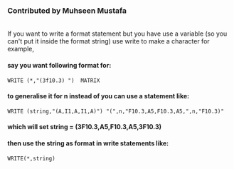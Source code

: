 ### Contributed by **Muhseen Mustafa**
<br/>
If you want to write a format statement but you have use a variable (so you can't put it inside the format string) use write to make a character for example,

#### say you want following format for:
    WRITE (*,"(3f10.3) ")  MATRIX

#### to generalise  it for n instead of you can use a statement like:
    WRITE (string,"(A,I1,A,I1,A)") "(",n,"F10.3,A5,F10.3,A5,",n,"F10.3)"

#### which will set string = **(3F10.3,A5,F10.3,A5,3F10.3)**

#### then use the string as format in write statements like:
    WRITE(*,string)

